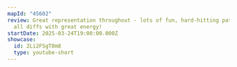 ```yaml
---
mapId: "45602"
review: Great representation throughout - lots of fun, hard-hitting patterns in
  all diffs with great energy!
startDate: 2025-03-24T19:00:00.000Z
showcase:
  id: 2Li2FSgT8m8
  type: youtube-short
---
```

